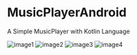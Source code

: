 # MusicPlayerAndroid

A Simple MusicPlayer with Kotlin Language

![image1](https://s6.uupload.ir/files/1_48z4.jpg)
![image2](https://s6.uupload.ir/files/2_pick.jpg)
![image3](https://s6.uupload.ir/files/3_2n5.jpg)
![image4](https://s6.uupload.ir/files/4_kbog.jpg)
